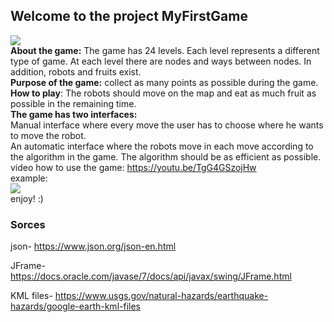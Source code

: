 ## Welcome to the project MyFirstGame
![](https://user-images.githubusercontent.com/58138902/72680647-01b79c00-3ac5-11ea-835f-497f8818fb7f.jpg)  
**About the game:** The game has 24 levels. Each level represents a different type of game.
At each level there are nodes and ways between nodes. In addition, robots and fruits exist.  
**Purpose of the game:** collect as many points as possible during the game.  
**How to play**: The robots should move on the map and eat as much fruit as possible in the remaining time.        
**The game has two interfaces:**    
Manual interface where every move the user has to choose where he wants to move the robot.  
An automatic interface where the robots move in each move according to the algorithm in the game. The algorithm should be as efficient as possible.  
video how to use the game: https://youtu.be/TgG4GSzojHw  
example:  
![](https://user-images.githubusercontent.com/58138902/72988260-9804fe00-3df4-11ea-930a-ecf824fb17e2.png)  
enjoy! :)

### Sorces

json- https://www.json.org/json-en.html

JFrame- https://docs.oracle.com/javase/7/docs/api/javax/swing/JFrame.html

KML files- https://www.usgs.gov/natural-hazards/earthquake-hazards/google-earth-kml-files

